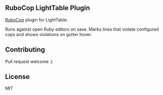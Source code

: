 ## RuboCop LightTable Plugin

[RuboCop](https://github.com/bbatsov/rubocop/) plugin for LightTable.

Runs against open Ruby editors on save. Marks lines that violate configured cops and shows violations on gutter hover.

## Contributing
Pull request welcome :)

## License
MIT
